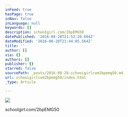 ```yaml
---
inFeed: true
hasPage: true
inNav: false
inLanguage: null
keywords: []
description: schooIgirl.com/2bpEMG50
datePublished: '2016-08-28T21:52:20.604Z'
dateModified: '2016-08-28T21:44:05.564Z'
title: ''
author: []
via: {}
authors: []
publisher: {}
starred: false
sourcePath: _posts/2016-08-28-schooigirlcom2bpemg50.md
url: schooigirlcom2bpemg50/index.html
_type: Article

---
```

![](https://the-grid-user-content.s3-us-west-2.amazonaws.com/6327d646-12f6-4536-a01f-c054caef5491.jpg)

schooIgirl.com/2bpEMG50